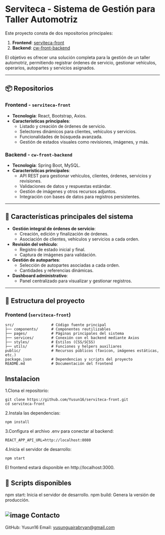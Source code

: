 # Serviteca - Sistema de Gestión para Taller Automotriz

Este proyecto consta de dos repositorios principales:

1. **Frontend**: [serviteca-front](https://github.com/Yusun16/serviteca-front)
2. **Backend**: [cw-front-backend](https://github.com/Yusun16/cw-front-backend)

El objetivo es ofrecer una solución completa para la gestión de un taller automotriz, permitiendo registrar órdenes de servicio, gestionar vehículos, operarios, autopartes y servicios asignados.

---

## 📦 Repositorios

### Frontend - `serviteca-front`

- **Tecnología**: React, Bootstrap, Axios.
- **Características principales**:
  - Listado y creación de órdenes de servicio.
  - Selectores dinámicos para clientes, vehículos y servicios.
  - Funcionalidades de búsqueda avanzada.
  - Gestión de estados visuales como revisiones, imágenes, y más.

### Backend - `cw-front-backend`

- **Tecnología**: Spring Boot, MySQL.
- **Características principales**:
  - API REST para gestionar vehículos, clientes, órdenes, servicios y revisiones.
  - Validaciones de datos y respuestas estándar.
  - Gestión de imágenes y otros recursos adjuntos.
  - Integración con bases de datos para registros persistentes.

---

## 🚀 Características principales del sistema

- **Gestión integral de órdenes de servicio**:
  - Creación, edición y finalización de órdenes.
  - Asociación de clientes, vehículos y servicios a cada orden.
- **Revisión del vehículo**:
  - Registro de estado inicial y final.
  - Captura de imágenes para validación.
- **Gestión de autopartes**:
  - Selección de autopartes asociadas a cada orden.
  - Cantidades y referencias dinámicas.
- **Dashboard administrativo**:
  - Panel centralizado para visualizar y gestionar registros.

---

## 📂 Estructura del proyecto

### Frontend (`serviteca-front`)

```plaintext
src/                 # Código fuente principal
├── components/      # Componentes reutilizables
├── pages/           # Páginas principales del sistema
├── services/        # Conexión con el backend mediante Axios
├── styles/          # Estilos (CSS/SCSS)
├── utils/           # Funciones y helpers auxiliares
public/              # Recursos públicos (favicon, imágenes estáticas, etc.)
package.json         # Dependencias y scripts del proyecto
README.md            # Documentación del frontend
```

## Instalacion
1.Clona el repositorio: 
```
git clone https://github.com/Yusun16/serviteca-front.git
cd serviteca-front
```
2.Instala las dependencias:
```
npm install
```
3.Configura el archivo .env para conectar al backend:
```
REACT_APP_API_URL=http://localhost:8080
```
4.Inicia el servidor de desarrollo:
```
npm start
```
El frontend estará disponible en http://localhost:3000.

## 📄 Scripts disponibles
npm start: Inicia el servidor de desarrollo.
npm build: Genera la versión de producción.

## ![image](https://github.com/user-attachments/assets/326e4a72-6d95-4d53-ace4-60650d16a26c) Contacto
GitHub: Yusun16
Email: yusunguairabryan@gmail.com
